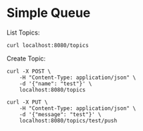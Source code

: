 # Simple Queue

List Topics:

```
curl localhost:8080/topics
```

Create Topic:
```
curl -X POST \
	-H "Content-Type: application/json" \
	-d '{"name": "test"}' \
	localhost:8080/topics
```

```
curl -X PUT \
	-H "Content-Type: application/json" \
	-d '{"message": "test"}' \
	localhost:8080/topics/test/push
```
